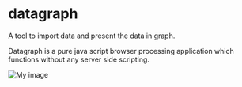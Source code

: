 # datagraph
A tool to import data and present the data in graph.

Datagraph is a pure java script browser processing application which functions without any server side scripting.

![My image](joshua-lim.github.com/repository/datagraph/documentaton/img/architecture.png)

